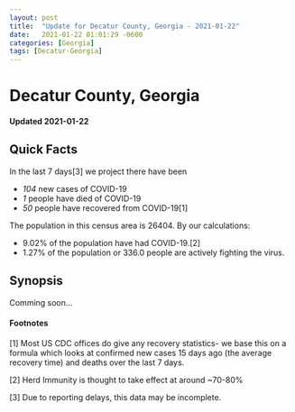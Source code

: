```yaml
---
layout: post
title:  "Update for Decatur County, Georgia - 2021-01-22"
date:   2021-01-22 01:01:29 -0600
categories: [Georgia]
tags: [Decatur-Georgia]
---
```


# Decatur County, Georgia
#### Updated 2021-01-22

## Quick Facts

In the last 7 days[3] we project there have been
- *104* new cases of COVID-19
- *1* people have died of COVID-19
- *50* people have recovered from COVID-19[1]

The population in this census area is 26404. By our calculations:
- 9.02% of the population have had COVID-19.[2]
- 1.27% of the population or 336.0 people are actively fighting the virus.

## Synopsis

Comming soon...


#### Footnotes

[1] Most US CDC offices do give any recovery statistics- we base this on a formula which looks at confirmed new cases
15 days ago (the average recovery time) and deaths over the last 7 days.

[2] Herd Immunity is thought to take effect at around ~70-80%

[3] Due to reporting delays, this data may be incomplete.
 
    